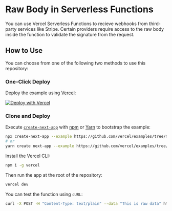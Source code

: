 # Raw Body in Serverless Functions

You can use Vercel Serverless Functions to recieve webhooks from third-party services like Stripe. Certain providers require access to the raw body inside the function to validate the signature from the request.

## How to Use

You can choose from one of the following two methods to use this repository:

### One-Click Deploy

Deploy the example using [Vercel](https://vercel.com?utm_source=github&utm_medium=readme&utm_campaign=vercel-examples):

[![Deploy with Vercel](https://vercel.com/button)](https://vercel.com/new/git/external?repository-url=https://github.com/vercel/examples/tree/main/edge-functions/raw-body-functions&project-name=raw-body-functions&repository-name=raw-body-functions)

### Clone and Deploy

Execute [`create-next-app`](https://github.com/vercel/next.js/tree/canary/packages/create-next-app) with [npm](https://docs.npmjs.com/cli/init) or [Yarn](https://yarnpkg.com/lang/en/docs/cli/create/) to bootstrap the example:

```bash
npx create-next-app --example https://github.com/vercel/examples/tree/main/solutions/raw-body-functions raw-body-functions
# or
yarn create next-app --example https://github.com/vercel/examples/tree/main/solutions/raw-body-functions raw-body-functions
```

Install the Vercel CLI:

```bash
npm i -g vercel
```

Then run the app at the root of the repository:

```bash
vercel dev
```

You can test the function using `cURL`:

```bash
curl -X POST -H "Content-Type: text/plain" --data "This is raw data" http://localhost:3000/api/webhoook
```
